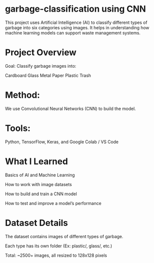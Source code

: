 # garbage-classification using CNN
This project uses Artificial Intelligence (AI) to classify different types of garbage into six categories using images. It helps in understanding how machine learning models can support waste management systems.

# Project Overview
Goal: Classify garbage images into:

Cardboard
Glass
Metal
Paper
Plastic
Trash

# Method: 
We use Convolutional Neural Networks (CNN) to build the model.

# Tools: 
Python, TensorFlow, Keras, and Google Colab / VS Code

# What I Learned
Basics of AI and Machine Learning

How to work with image datasets

How to build and train a CNN model

How to test and improve a model’s performance

# Dataset Details
The dataset contains images of different types of garbage.

Each type has its own folder (Ex: plastic/, glass/, etc.)

Total: ~2500+ images, all resized to 128x128 pixels


